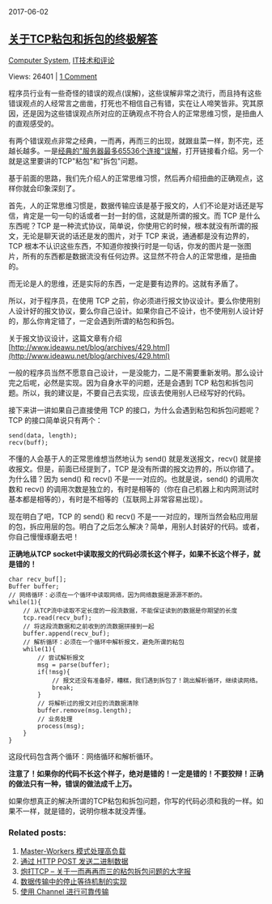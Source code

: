 2017-06-02

## [关于TCP粘包和拆包的终极解答](http://www.ideawu.net/blog/archives/993.html)

[Computer System](http://www.ideawu.net/blog/category/computer-system), [IT技术和评论](http://www.ideawu.net/blog/category/it-review)

Views: 26401	| [1 Comment](http://www.ideawu.net/blog/archives/993.html#comments)

程序员行业有一些奇怪的错误的观点(误解)，这些误解非常之流行，而且持有这些错误观点的人经常言之凿凿，打死也不相信自己有错，实在让人啼笑皆非。究其原因，还是因为这些错误观点所对应的正确观点不符合人的正常思维习惯，是扭曲人的直观感受的。

有两个错误观点非常之经典，一而再，再而三的出现，就跟韭菜一样，割不完，还越长越多。一是[经典的"服务器最多65536个连接"误解](http://www.ideawu.net/blog/archives/533.html)，打开链接看介绍。另一个就是这里要讲的TCP"粘包"和"拆包"问题。

基于前面的思路，我们先介绍人的正常思维习惯，然后再介绍扭曲的正确观点，这样你就会印象深刻了。

首先，人的正常思维习惯是，数据传输应该是基于报文的，人们不论是对话还是写信，肯定是一句一句的话或者一封一封的信，这就是所谓的报文。而 TCP 是什么东西呢？TCP 是一种流式协议，简单说，你使用它的时候，根本就没有所谓的报文，无论是聊天说的话还是发的图片，对于 TCP 来说，通通都是没有边界的，TCP 根本不认识这些东西，不知道你按换行时是一句话，你发的图片是一张图片，所有的东西都是数据流没有任何边界。这显然不符合人的正常思维，是扭曲的。

而无论是人的思维，还是实际的东西，一定是要有边界的。这就有矛盾了。

所以，对于程序员，在使用 TCP 之前，你必须进行报文协议设计。要么你使用别人设计好的报文协议，要么你自己设计。如果你自己不设计，也不使用别人设计好的，那么你肯定错了，一定会遇到所谓的粘包和拆包。

关于报文协议设计，这篇文章有介绍 [http://www.ideawu.net/blog/archives/429.html](http://www.ideawu.net/blog/archives/429.html)

一般的程序员当然不愿意自己设计，一是没能力，二是不需要重新发明。那么设计完之后呢，必然是实现。因为自身水平的问题，还是会遇到 TCP 粘包和拆包问题。所以，我的建议是，不要自己去实现，应该去使用别人已经写好的代码。

接下来讲一讲如果自己直接使用 TCP 的接口，为什么会遇到粘包和拆包问题呢？TCP 的接口简单说只有两个：

```
send(data, length);
recv(buff);
```

不懂的人会基于人的正常思维想当然地认为 send() 就是发送报文，recv() 就是接收报文。但是，前面已经提到了，TCP 是没有所谓的报文边界的，所以你错了。为什么错？因为 send() 和 recv() 不是一一对应的。也就是说，send() 的调用次数和 recv() 的调用次数是独立的，有时是相等的（你在自己机器上和内网测试时基本都是相等的），有时是不相等的（互联网上非常容易出现）。

现在明白了吧，TCP 的 send() 和 recv() 不是一一对应的，理所当然会粘应用层的包，拆应用层的包。明白了之后怎么解决？简单，用别人封装好的代码。或者，你自己慢慢琢磨去吧！

**正确地从TCP socket中读取报文的代码必须长这个样子，如果不长这个样子，就是错的！**

```
char recv_buf[];
Buffer buffer;
// 网络循环：必须在一个循环中读取网络，因为网络数据是源源不断的。
while(1){
    // 从TCP流中读取不定长度的一段流数据，不能保证读到的数据是你期望的长度
    tcp.read(recv_buf);
    // 将这段流数据和之前收到的流数据拼接到一起
    buffer.append(recv_buf);
    // 解析循环：必须在一个循环中解析报文，避免所谓的粘包
    while(1){
        // 尝试解析报文
        msg = parse(buffer);
        if(!msg){
            // 报文还没有准备好，糟糕，我们遇到拆包了！跳出解析循环，继续读网络。
            break;
        }
        // 将解析过的报文对应的流数据清除
        buffer.remove(msg.length);
        // 业务处理
        process(msg);
    }
}
```

这段代码包含两个循环：网络循环和解析循环。

**注意了！如果你的代码不长这个样子，绝对是错的！一定是错的！不要狡辩！正确的做法只有一种，错误的做法成千上万。**

如果你想真正的解决所谓的TCP粘包和拆包问题，你写的代码必须和我的一样。如果不一样，就是错的，说明你根本就没弄懂。

### Related posts:

1. [Master-Workers 模式处理高负载](http://www.ideawu.net/blog/archives/535.html)
2. [通过 HTTP POST 发送二进制数据](http://www.ideawu.net/blog/archives/264.html)
3. [炮打TCP – 关于一而再再而三的粘包拆包问题的大字报](http://www.ideawu.net/blog/archives/1027.html)
4. [数据传输中的停止等待机制的实现](http://www.ideawu.net/blog/archives/244.html)
5. [使用 Channel 进行可靠传输](http://www.ideawu.net/blog/archives/289.html)